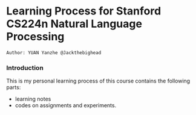 # Learning Process for Stanford CS224n Natural Language Processing
`Author: YUAN Yanzhe @Jackthebighead`

### Introduction
This is my personal learning process of this course contains the following parts:
- learning notes
- codes on assignments and experiments.



